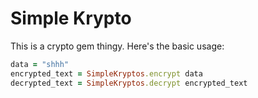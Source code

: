 # Simple Krypto

This is a crypto gem thingy. Here's the basic usage:

```ruby
data = "shhh"
encrypted_text = SimpleKryptos.encrypt data
decrypted_text = SimpleKryptos.decrypt encrypted_text
```
